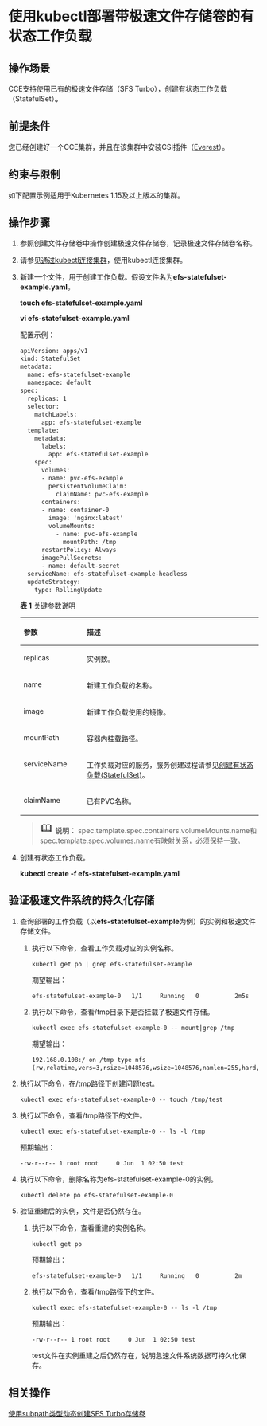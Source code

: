 # 使用kubectl部署带极速文件存储卷的有状态工作负载<a name="cce_01_0273"></a>

## 操作场景<a name="section1062914713566"></a>

CCE支持使用已有的极速文件存储（SFS Turbo），创建有状态工作负载（StatefulSet）**。**

## 前提条件<a name="section13181839131510"></a>

您已经创建好一个CCE集群，并且在该集群中安装CSI插件（[Everest](Everest（系统资源插件-必装）.md)）。

## 约束与限制<a name="section946015116135"></a>

如下配置示例适用于Kubernetes 1.15及以上版本的集群。

## 操作步骤<a name="section1530655595611"></a>

1.  参照创建文件存储卷中操作创建极速文件存储卷，记录极速文件存储卷名称。
2.  请参见[通过kubectl连接集群](通过kubectl连接集群.md)，使用kubectl连接集群。
3.  新建一个文件，用于创建工作负载。假设文件名为**efs-statefulset-example**.**yaml**。

    **touch efs-statefulset-example.yaml**

    **vi efs-statefulset-example.yaml**

    配置示例：

    ```
    apiVersion: apps/v1
    kind: StatefulSet
    metadata:
      name: efs-statefulset-example
      namespace: default
    spec:
      replicas: 1
      selector:
        matchLabels:
          app: efs-statefulset-example
      template:
        metadata:
          labels:
            app: efs-statefulset-example
        spec:
          volumes: 
          - name: pvc-efs-example 
            persistentVolumeClaim:
              claimName: pvc-efs-example     
          containers:
          - name: container-0
            image: 'nginx:latest'
            volumeMounts:
              - name: pvc-efs-example
                mountPath: /tmp
          restartPolicy: Always
          imagePullSecrets:
          - name: default-secret 
      serviceName: efs-statefulset-example-headless
      updateStrategy:
        type: RollingUpdate
    ```

    **表 1**  关键参数说明

    <a name="table1739110557150"></a>
    <table><thead align="left"><tr id="row439135512158"><th class="cellrowborder" valign="top" width="26.43%" id="mcps1.2.3.1.1"><p id="p11391105571516"><a name="p11391105571516"></a><a name="p11391105571516"></a>参数</p>
    </th>
    <th class="cellrowborder" valign="top" width="73.57000000000001%" id="mcps1.2.3.1.2"><p id="p439255513157"><a name="p439255513157"></a><a name="p439255513157"></a>描述</p>
    </th>
    </tr>
    </thead>
    <tbody><tr id="row739215556154"><td class="cellrowborder" valign="top" width="26.43%" headers="mcps1.2.3.1.1 "><p id="p10106112010189"><a name="p10106112010189"></a><a name="p10106112010189"></a>replicas</p>
    </td>
    <td class="cellrowborder" valign="top" width="73.57000000000001%" headers="mcps1.2.3.1.2 "><p id="p23923555150"><a name="p23923555150"></a><a name="p23923555150"></a>实例数。</p>
    </td>
    </tr>
    <tr id="row18143134041612"><td class="cellrowborder" valign="top" width="26.43%" headers="mcps1.2.3.1.1 "><p id="p11431840161611"><a name="p11431840161611"></a><a name="p11431840161611"></a>name</p>
    </td>
    <td class="cellrowborder" valign="top" width="73.57000000000001%" headers="mcps1.2.3.1.2 "><p id="p714434016164"><a name="p714434016164"></a><a name="p714434016164"></a>新建工作负载的名称。</p>
    </td>
    </tr>
    <tr id="row1339295514152"><td class="cellrowborder" valign="top" width="26.43%" headers="mcps1.2.3.1.1 "><p id="p83921559156"><a name="p83921559156"></a><a name="p83921559156"></a>image</p>
    </td>
    <td class="cellrowborder" valign="top" width="73.57000000000001%" headers="mcps1.2.3.1.2 "><p id="p1839395518152"><a name="p1839395518152"></a><a name="p1839395518152"></a>新建工作负载使用的镜像。</p>
    </td>
    </tr>
    <tr id="row1339365571519"><td class="cellrowborder" valign="top" width="26.43%" headers="mcps1.2.3.1.1 "><p id="p239365513155"><a name="p239365513155"></a><a name="p239365513155"></a>mountPath</p>
    </td>
    <td class="cellrowborder" valign="top" width="73.57000000000001%" headers="mcps1.2.3.1.2 "><p id="p10393455131513"><a name="p10393455131513"></a><a name="p10393455131513"></a>容器内挂载路径。</p>
    </td>
    </tr>
    <tr id="row19843742102014"><td class="cellrowborder" valign="top" width="26.43%" headers="mcps1.2.3.1.1 "><p id="p131115042015"><a name="p131115042015"></a><a name="p131115042015"></a>serviceName</p>
    </td>
    <td class="cellrowborder" valign="top" width="73.57000000000001%" headers="mcps1.2.3.1.2 "><p id="p15831142152010"><a name="p15831142152010"></a><a name="p15831142152010"></a>工作负载对应的服务，服务创建过程请参见<a href="创建有状态负载(StatefulSet).md">创建有状态负载(StatefulSet)</a>。</p>
    </td>
    </tr>
    <tr id="row12841184262014"><td class="cellrowborder" valign="top" width="26.43%" headers="mcps1.2.3.1.1 "><p id="p15151719152119"><a name="p15151719152119"></a><a name="p15151719152119"></a>claimName</p>
    </td>
    <td class="cellrowborder" valign="top" width="73.57000000000001%" headers="mcps1.2.3.1.2 "><p id="p2831114232019"><a name="p2831114232019"></a><a name="p2831114232019"></a>已有PVC名称。</p>
    </td>
    </tr>
    </tbody>
    </table>

    >![](public_sys-resources/icon-note.gif) **说明：** 
    >spec.template.spec.containers.volumeMounts.name和spec.template.spec.volumes.name有映射关系，必须保持一致。

4.  创建有状态工作负载。

    **kubectl create -f  efs-statefulset-example.yaml**


## 验证极速文件系统的持久化存储<a name="section179416310352"></a>

1.  查询部署的工作负载（以**efs-statefulset-example**为例）的实例和极速文件存储文件。
    1.  执行以下命令，查看工作负载对应的实例名称。

        ```
        kubectl get po | grep efs-statefulset-example
        ```

        期望输出：

        ```
        efs-statefulset-example-0   1/1     Running   0          2m5s
        ```

    2.  执行以下命令，查看/tmp目录下是否挂载了极速文件存储。

        ```
        kubectl exec efs-statefulset-example-0 -- mount|grep /tmp
        ```

        期望输出：

        ```
        192.168.0.108:/ on /tmp type nfs (rw,relatime,vers=3,rsize=1048576,wsize=1048576,namlen=255,hard,nolock,noresvport,proto=tcp,timeo=600,retrans=2,sec=sys,mountaddr=192.168.0.108,mountvers=3,mountport=20048,mountproto=tcp,local_lock=all,addr=192.168.0.108)
        ```

2.  执行以下命令，在/tmp路径下创建问题test。

    ```
    kubectl exec efs-statefulset-example-0 -- touch /tmp/test
    ```

3.  执行以下命令，查看/tmp路径下的文件。

    ```
    kubectl exec efs-statefulset-example-0 -- ls -l /tmp
    ```

    预期输出：

    ```
    -rw-r--r-- 1 root root     0 Jun  1 02:50 test
    ```

4.  执行以下命令，删除名称为efs-statefulset-example-0的实例。

    ```
    kubectl delete po efs-statefulset-example-0
    ```

5.  验证重建后的实例，文件是否仍然存在。
    1.  执行以下命令，查看重建的实例名称。

        ```
        kubectl get po
        ```

        预期输出：

        ```
        efs-statefulset-example-0   1/1     Running   0          2m
        ```

    2.  执行以下命令，查看/tmp路径下的文件。

        ```
        kubectl exec efs-statefulset-example-0 -- ls -l /tmp
        ```

        预期输出：

        ```
        -rw-r--r-- 1 root root     0 Jun  1 02:50 test
        ```

        test文件在实例重建之后仍然存在，说明急速文件系统数据可持久化保存。



## 相关操作<a name="section184741309122"></a>

[使用subpath类型动态创建SFS Turbo存储卷](https://support.huaweicloud.com/bestpractice-cce/cce_bestpractice_00253.html)

